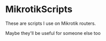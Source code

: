 # MikrotikScripts

These are scripts I use on Mikrotik routers.

Maybe they'll be useful for someone else too
